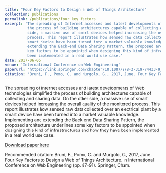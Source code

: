```yaml
---
title: "Four Key Factors to Design a Web of Things Architecture"
collection: publications
permalink: /publications/four_key_factors
excerpt: 'The spreading of Internet accesses and latest developments of Web technologies simplified 
          the process of building architectures capable of collecting and sharing data. On the other 
          side, a massive use of smart devices helped increasing the overall quality of the monitored 
          process. This report illustrates how sensed raw data collected over an electrical plant by a 
          smart device have been turned into a market valuable knowledge. Implementing and 
          extending the Back-end Data Sharing Pattern, the proposed architecture underlines some 
          key factors to be appointed when designing this kind of infrastructures and how they have 
          been implemented in a real world use case.'
date: 2017-06-05
venue: 'International Conference on Web Engineering'
paperurl: 'https://link.springer.com/chapter/10.1007/978-3-319-74433-9_7'
citation: 'Bruni, F., Pomo, C. and Murgolo, G., 2017, June. Four Key Factors to Design a Web of Things Architecture. In International Conference on Web Engineering (pp. 87-91). Springer, Cham.'
---
```

The spreading of Internet accesses and latest developments of Web technologies simplified 
          the process of building architectures capable of collecting and sharing data. On the other 
          side, a massive use of smart devices helped increasing the overall quality of the monitored 
          process. This report illustrates how sensed raw data collected over an electrical plant by a 
          smart device have been turned into a market valuable knowledge. Implementing and 
          extending the Back-end Data Sharing Pattern, the proposed architecture underlines some 
          key factors to be appointed when designing this kind of infrastructures and how they have 
          been implemented in a real world use case.

[Download paper here](https://link.springer.com/chapter/10.1007/978-3-319-74433-9_7)

Recommended citation: Bruni, F., Pomo, C. and Murgolo, G., 2017, June. Four Key Factors to Design a Web of Things Architecture. In International Conference on Web Engineering (pp. 87-91). Springer, Cham.